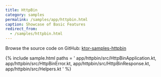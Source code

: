 ```yaml
---
title: HttpBin
category: samples
permalink: /samples/app/httpbin.html
caption: Showcase of Basic Features
redirect_from:
  - /samples/httpbin.html
---
```


Browse the source code on GitHub: [ktor-samples-httpbin](https://github.com/ktorio/ktor-samples/tree/master/app/httpbin)

{% include sample.html paths = '
    app/httpbin/src/HttpBinApplication.kt,
    app/httpbin/src/HttpBinError.kt,
    app/httpbin/src/HttpBinResponse.kt,
    app/httpbin/src/Helpers.kt
' %}

